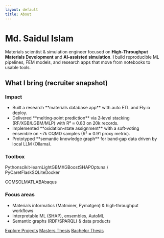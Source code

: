```yaml
---
layout: default
title: About
---
```



# Md. Saidul Islam


<p class="lead">Materials scientist & simulation engineer focused on <strong>High‑Throughput Materials Development</strong> and <strong>AI‑assisted simulation</strong>. I build reproducible ML pipelines, FEM models, and research apps that move from notebooks to usable tools.</p>


<div class="section">
<h2>What I bring (recruiter snapshot)</h2>
<div class="grid">
<div class="card">
<h3>Impact</h3>
<ul>
<li>Built a research **materials database app** with auto ETL and Fly.io deploy.</li>
<li>Delivered **melting‑point prediction** via 2‑level stacking (RF/XGB/LGBM/MLP) with R² ≈ 0.83 on 20k records.</li>
<li>Implemented **oxidation‑state assignment** with a soft‑voting ensemble on ~7k OQMD samples (R² ≈ 0.91 proxy metric).</li>
<li>Prototyped **semantic knowledge graph** for band‑gap data driven by local LLM (Ollama).</li>
</ul>
</div>
<div class="card">
<h3>Toolbox</h3>
<p><span class="badge">Python</span><span class="badge alt">scikit‑learn</span><span class="badge">LightGBM</span><span class="badge alt">XGBoost</span><span class="badge">SHAP</span><span class="badge alt">Optuna / PyCaret</span><span class="badge">Flask</span><span class="badge alt">SQLite</span><span class="badge">Docker</span></p>
<p><span class="badge">COMSOL</span><span class="badge alt">MATLAB</span><span class="badge">Abaqus</span></p>
</div>
<div class="card">
<h3>Focus areas</h3>
<ul>
<li>Materials informatics (Matminer, Pymatgen) & high‑throughput workflows</li>
<li>Interpretable ML (SHAP), ensembles, AutoML</li>
<li>Semantic graphs (RDF/SPARQL) & data products</li>
</ul>
</div>
</div>
</div>


<div class="section">
<a class="btn primary" href="/projects">Explore Projects</a>
<a class="btn" href="/masters-thesis">Masters Thesis</a>
<a class="btn" href="/bachelor-thesis">Bachelor Thesis</a>
</div>
